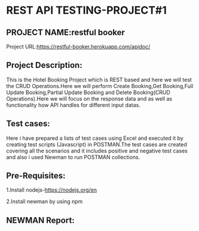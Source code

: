 # REST API TESTING-PROJECT#1

## PROJECT NAME:restful booker

Project URL:https://restful-booker.herokuapp.com/apidoc/
## Project Description:
This is the Hotel Booking Project which is REST based and here we will test the CRUD Operations.Here we will perform Create Booking,Get Booking,Full Update Booking,Partial Update Booking and Delete Booking(CRUD Operations).Here we will focus on the response data and as well as functionality how API handles for different input datas.

## Test cases:
Here i have prepared a lists of test cases using Excel and executed it by creating test scripts (Javascript) in POSTMAN.The test cases are created covering all the scenarios and it includes positive and negative test cases and also i used Newman to run POSTMAN collections.

## Pre-Requisites:

1.Install nodejs-https://nodejs.org/en

2.Install newman by using npm

## NEWMAN Report:





